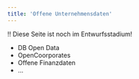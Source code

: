 ```yaml
---
title: 'Offene Unternehmensdaten'
---
```


!! Diese Seite ist noch im Entwurfsstadium!
- DB Open Data
- OpenCoorporates
- Offene Finanzdaten
- ...
